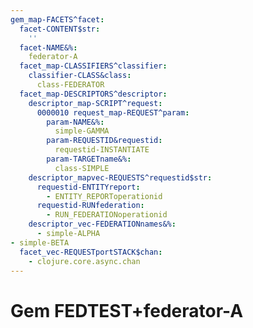 ```yaml
---
gem_map-FACETS^facet:
  facet-CONTENT$str:
    ''
  facet-NAME&%:
    federator-A
  facet_map-CLASSIFIERS^classifier:
    classifier-CLASS&class:
      class-FEDERATOR
  facet_map-DESCRIPTORS^descriptor:
    descriptor_map-SCRIPT^request:
      0000010 request_map-REQUEST^param:
        param-NAME&%:
          simple-GAMMA
        param-REQUESTID&requestid:
          requestid-INSTANTIATE
        param-TARGETname&%:
          class-SIMPLE
    descriptor_mapvec-REQUESTS^requestid$str:
      requestid-ENTITYreport:
        - ENTITY_REPORToperationid
      requestid-RUNfederation:
        - RUN_FEDERATIONoperationid
    descriptor_vec-FEDERATIONnames&%:
      - simple-ALPHA
- simple-BETA
  facet_vec-REQUESTportSTACK$chan:
    - clojure.core.async.chan
---
```

# Gem FEDTEST+federator-A

